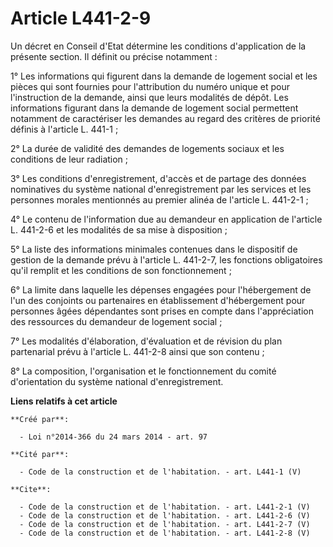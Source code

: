 # Article L441-2-9

Un décret en Conseil d'Etat détermine les conditions d'application de la présente section. Il définit ou précise notamment : 

1° Les informations qui figurent dans la demande de logement social et les pièces qui sont fournies pour l'attribution du
numéro unique et pour l'instruction de la demande, ainsi que leurs modalités de dépôt. Les informations figurant dans la
demande de logement social permettent notamment de caractériser les demandes au regard des critères de priorité définis à
l'article L. 441-1 ; 

2° La durée de validité des demandes de logements sociaux et les conditions de leur radiation ; 

3° Les conditions d'enregistrement, d'accès et de partage des données nominatives du système national d'enregistrement par
les services et les personnes morales mentionnés au premier alinéa de l'article L. 441-2-1 ; 

4° Le contenu de l'information due au demandeur en application de l'article L. 441-2-6 et les modalités de sa mise à
disposition ; 

5° La liste des informations minimales contenues dans le dispositif de gestion de la demande prévu à l'article L. 441-2-7,
les fonctions obligatoires qu'il remplit et les conditions de son fonctionnement ; 

6° La limite dans laquelle les dépenses engagées pour l'hébergement de l'un des conjoints ou partenaires en établissement
d'hébergement pour personnes âgées dépendantes sont prises en compte dans l'appréciation des ressources du demandeur de
logement social ; 

7° Les modalités d'élaboration, d'évaluation et de révision du plan partenarial prévu à l'article L. 441-2-8 ainsi que son
contenu ; 

8° La composition, l'organisation et le fonctionnement du comité d'orientation du système national d'enregistrement.

**Liens relatifs à cet article**

	**Créé par**:

	  - Loi n°2014-366 du 24 mars 2014 - art. 97

	**Cité par**:

	  - Code de la construction et de l'habitation. - art. L441-1 (V)

	**Cite**:

	  - Code de la construction et de l'habitation. - art. L441-2-1 (V)
	  - Code de la construction et de l'habitation. - art. L441-2-6 (V)
	  - Code de la construction et de l'habitation. - art. L441-2-7 (V)
	  - Code de la construction et de l'habitation. - art. L441-2-8 (V)
